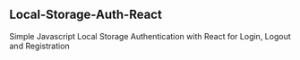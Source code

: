 ## Local-Storage-Auth-React

Simple Javascript Local Storage Authentication with React for Login, Logout and Registration
